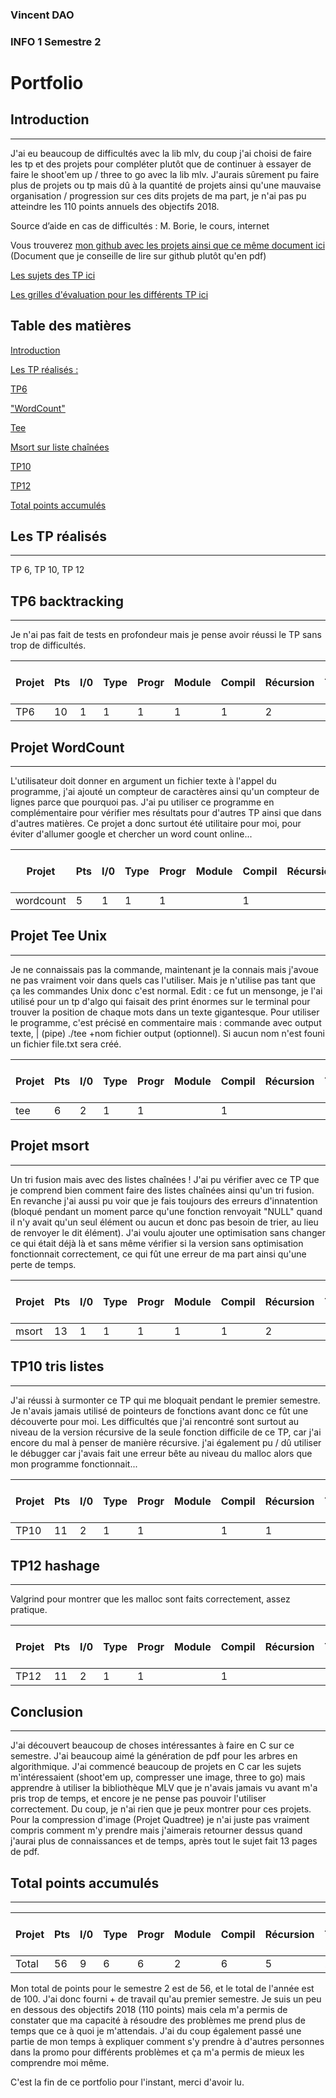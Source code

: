 ### Vincent DAO
### INFO 1 Semestre 2
# **Portfolio**
## Introduction
---

J'ai eu beaucoup de difficultés avec la lib mlv, du coup j'ai choisi de faire les tp et des projets pour compléter plutôt que de continuer à essayer de faire le shoot'em up / three to go avec la lib mlv. J'aurais sûrement pu faire plus de projets ou tp mais dû à la quantité de projets ainsi qu'une mauvaise organisation / progression sur ces dits projets de ma part, je n'ai pas pu atteindre les 110 points annuels des objectifs 2018.

Source d’aide en cas de difficultés : M. Borie, le cours, internet

Vous trouverez [mon github avec les projets ainsi que ce même document ici](https://github.com/daovincent/ESIPE/tree/main/C) (Document que je conseille de lire sur github plutôt qu'en pdf)

[Les sujets des TP ici](http://igm.univ-mlv.fr/~borie/ressources_info1.php)

[Les grilles d'évaluation pour les différents TP ici](http://igm.univ-mlv.fr/~borie/projet_info1.php)


## Table des matières
[Introduction](#Introduction)

[Les TP réalisés : ](#Les-TP-réalisés)

[TP6](#TP6-backtracking)

["WordCount"](#Projet-WordCount)

[Tee](#Projet-Tee-Unix)

[Msort sur liste chaînées](#Projet-msort)

[TP10](#TP10-tris-listes)

[TP12](#TP12-hashage)


[Total points accumulés](#Total-points-accumulés)
    

## Les TP réalisés
---
TP 6, TP 10, TP 12

## TP6 backtracking
---
Je n'ai pas fait de tests en profondeur mais je pense avoir réussi le TP sans trop de difficultés.


| Projet | Pts | I/0 | Type | Progr | Module | Compil | Récursion | Tableaux | Pointeurs | Structures | Allocation | Fichier | Bit à bit | Fct Pointer | Biblio |
| --- | --- | --- | --- | --- | --- | --- | --- | --- | --- | --- | --- | --- | --- | --- | --- |
| TP6 | 10 | 1 | 1 | 1 | 1 | 1 | 2 | 1 | 1 | | | 1 | | 

## Projet WordCount
---
L'utilisateur doit donner en argument un fichier texte à l'appel du programme, j'ai ajouté un compteur de caractères ainsi qu'un compteur de lignes parce que pourquoi pas. J'ai pu utiliser ce programme en complémentaire pour vérifier mes résultats pour d'autres TP ainsi que dans d'autres matières. Ce projet a donc surtout été utilitaire pour moi, pour éviter d'allumer google et chercher un word count online...

| Projet | Pts | I/0 | Type | Progr | Module | Compil | Récursion | Tableaux | Pointeurs | Structures | Allocation | Fichier | Bit à bit | Fct Pointer | Biblio |
| --- | --- | --- | --- | --- | --- | --- | --- | --- | --- | --- | --- | --- | --- | --- | --- |
| wordcount | 5 | 1 | 1 | 1 | | 1 |  | | | | | 1 | | 

## Projet Tee Unix
---
Je ne connaissais pas la commande, maintenant je la connais mais j'avoue ne pas vraiment voir dans quels cas l'utiliser. Mais je n'utilise pas tant que ça les commandes Unix donc c'est normal.
Edit : ce fut un mensonge, je l'ai utilisé pour un tp d'algo qui faisait des print énormes sur le terminal pour trouver la position de chaque mots dans un texte gigantesque.
Pour utiliser le programme, c'est précisé en commentaire mais : commande avec output texte, | (pipe) ./tee +nom fichier output (optionnel). Si aucun nom n'est founi un fichier file.txt sera créé.



| Projet | Pts | I/0 | Type | Progr | Module | Compil | Récursion | Tableaux | Pointeurs | Structures | Allocation | Fichier | Bit à bit | Fct Pointer | Biblio |
| --- | --- | --- | --- | --- | --- | --- | --- | --- | --- | --- | --- | --- | --- | --- | --- |
| tee | 6 | 2 | 1 | 1 | | 1 |  |  | | | | 1 | | 

## Projet msort
---
Un tri fusion mais avec des listes chaînées ! J'ai pu vérifier avec ce TP que je comprend bien comment faire des listes chaînées ainsi qu'un tri fusion. En revanche j'ai aussi pu voir que je fais toujours des erreurs d'innatention (bloqué pendant un moment parce qu'une fonction renvoyait "NULL" quand il n'y avait qu'un seul élément ou aucun et donc pas besoin de trier, au lieu de renvoyer le dit élément). J'ai voulu ajouter une optimisation sans changer ce qui était déjà là et sans même vérifier si la version sans optimisation fonctionnait correctement, ce qui fût une erreur de ma part ainsi qu'une perte de temps.


| Projet | Pts | I/0 | Type | Progr | Module | Compil | Récursion | Tableaux | Pointeurs | Structures | Allocation | Fichier | Bit à bit | Fct Pointer | Biblio |
| --- | --- | --- | --- | --- | --- | --- | --- | --- | --- | --- | --- | --- | --- | --- | --- |
| msort | 13 | 1 | 1 | 1 | 1 | 1 | 2 |  | 2 | 2 | 1 |  | | 1 |

## TP10 tris listes
---
J'ai réussi à surmonter ce TP qui me bloquait pendant le premier semestre. Je n'avais jamais utilisé de pointeurs de fonctions avant donc ce fût une découverte pour moi.
Les difficultés que j'ai rencontré sont surtout au niveau de la version récursive de la seule fonction difficile de ce TP, car j'ai encore du mal à penser de manière récursive.
j'ai également pu / dû utiliser le débugger car j'avais fait une erreur bête au niveau du malloc alors que mon programme fonctionnait...

| Projet | Pts | I/0 | Type | Progr | Module | Compil | Récursion | Tableaux | Pointeurs | Structures | Allocation | Fichier | Bit à bit | Fct Pointer | Biblio |
| --- | --- | --- | --- | --- | --- | --- | --- | --- | --- | --- | --- | --- | --- | --- | --- |
| TP10 | 11 | 2 | 1 | 1 | | 1 | 1 |  | 2 | 1 | 1 | 1 | | 

## TP12 hashage
---
Valgrind pour montrer que les malloc sont faits correctement, assez pratique.


| Projet | Pts | I/0 | Type | Progr | Module | Compil | Récursion | Tableaux | Pointeurs | Structures | Allocation | Fichier | Bit à bit | Fct Pointer | Biblio |
| --- | --- | --- | --- | --- | --- | --- | --- | --- | --- | --- | --- | --- | --- | --- | --- |
| TP12 | 11 | 2 | 1 | 1 | | 1 |  | 1 | 1 | 2 | 1 | 1 | | 


## Conclusion
---
J'ai découvert beaucoup de choses intéressantes à faire en C sur ce semestre. J'ai beaucoup aimé la génération de pdf pour les arbres en algorithmique.
J'ai commencé beaucoup de projets en C car les sujets m'intéressaient (shoot'em up, compresser une image, three to go) mais apprendre à utiliser la bibliothèque MLV que je n'avais jamais vu avant m'a pris trop de temps, et encore je ne pense pas pouvoir l'utiliser correctement. Du coup, je n'ai rien que je peux montrer pour ces projets. Pour la compression d'image (Projet Quadtree) je n'ai juste pas vraiment compris comment m'y prendre mais j'aimerais retourner dessus quand j'aurai plus de connaissances et de temps, après tout le sujet fait 13 pages de pdf.

## Total points accumulés
---
| Projet | Pts | I/0 | Type | Progr | Module | Compil | Récursion | Tableaux | Pointeurs | Structures | Allocation | Fichier | Bit à bit | Fct Pointer | Biblio |
| --- | --- | --- | --- | --- | --- | --- | --- | --- | --- | --- | --- | --- | --- | --- | --- |
| Total | 56 | 9 | 6 | 6 | 2 | 6 | 5 | 2 | 6 | 5 | 3 | 5 | 0 | 1 | 0 | 

Mon total de points pour le semestre 2 est de 56, et le total de l'année est de 100.
J'ai donc fourni + de travail qu'au premier semestre. 
Je suis un peu en dessous des objectifs 2018 (110 points) mais cela m'a permis de constater que ma capacité à résoudre des problèmes me prend plus de temps que ce à quoi je m'attendais. 
J'ai du coup également passé une partie de mon temps à expliquer comment s'y prendre à d'autres personnes dans la promo pour différents problèmes et ça m'a permis de mieux les comprendre moi même.


C'est la fin de ce portfolio pour l'instant, merci d'avoir lu.
